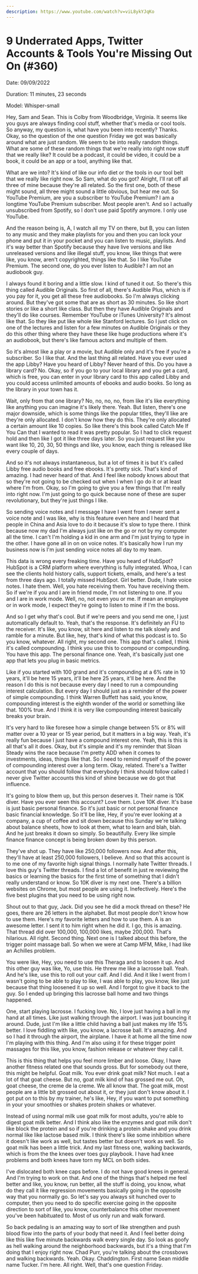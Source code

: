 ```yaml
---
description: https://www.youtube.com/watch?v=viL8ykYJqKo
---
```


# 9 Underrated Apps, Twitter Accounts & Tools You're Missing Out On (#360)

Date: 09/09/2022

Duration: 11 minutes, 23 seconds

Model: Whisper-small

Hey, Sam and Sean. This is Colby from Woodbridge, Virginia. It seems like you guys are always finding cool stuff, whether that's media or cool tools. So anyway, my question is, what have you been into recently? Thanks. Okay, so the question of the one question Friday we got was basically around what are just random. We seem to be into really random things. What are some of these random things that we're really into right now stuff that we really like? It could be a podcast, it could be video, it could be a book, it could be an app or a tool, anything like that.

What are we into? It's kind of like our info diet or the tools in our tool belt that we really like right now. So Sam, what do you got? Alright, I'll rat off all three of mine because they're all related. So the first one, both of these might sound, all three might sound a little obvious, but hear me out. So YouTube Premium, are you a subscriber to YouTube Premium? I am a longtime YouTube Premium subscriber. Most people aren't. And so I actually unsubscribed from Spotify, so I don't use paid Spotify anymore. I only use YouTube.

And the reason being is, A, I watch all my TV on there, but B, you can listen to any music and they make playlists for you and then you can lock your phone and put it in your pocket and you can listen to music, playlists. And it's way better than Spotify because they have live versions and like unreleased versions and like illegal stuff, you know, like things that were like, you know, aren't copyrighted, things like that. So I like YouTube Premium. The second one, do you ever listen to Audible? I am not an audiobook guy.

I always found it boring and a little slow. I kind of tuned it out. So there's this thing called Audible Originals. So first of all, there's Audible Plus, which is if you pay for it, you get all these free audiobooks. So I'm always clicking around. But they've got some that are as short as 30 minutes. So like short stories or like a short like class. But then they have Audible Originals and they'll do like courses. Remember YouTube or iTunes University? It's almost like that. So they like put like whole like Stanford lectures. So I just click on one of the lectures and listen for a few minutes on Audible Originals or they do this other thing where they have these like huge productions where it's an audiobook, but there's like famous actors and multiple of them.

So it's almost like a play or a movie, but Audible only and it's free if you're a subscriber. So I like that. And the last thing all related. Have you ever used the app Libby? Have you heard of Libby? Never heard of this. Do you have a library card? No. Okay, so if you go to your local library and you get a card, which is free, you can enter in your library card to this app called Libby and you could access unlimited amounts of ebooks and audio books. So long as the library in your town has it.

Wait, only from that one library? No, no, no, no, from like it's like everything like anything you can imagine it's likely there. Yeah. But listen, there's one major downside, which is some things like the popular titles, they'll like are they're only allocated. I don't know how they do this. They're only allocated a certain amount like 10 copies. So like there's this book called Catch Me If You Can that I wanted to read it was pretty popular. So I had to click request hold and then like I got it like three days later. So you just request like you want like 10, 20, 30, 50 things and like, you know, each thing is released like every couple of days.

And so it's not always instantaneous, but a lot of times it is but it's called Libby free audio books and free ebooks. It's pretty sick. That's kind of amazing. I had never heard of that. And I feel like nobody knows about that so they're not going to be checked out when I when I go do it or at least where I'm from. Okay, so I'm going to give you a few things that I'm really into right now. I'm just going to go quick because none of these are super revolutionary, but they're just things I like.

So sending voice notes and I message I have I went from I never sent a voice note and I was like, why is this feature even here and I heard that people in China and Asia love to do it because it's slow to type there. I think because now my dad I'm always just like on the go or not by my computer all the time. I can't I'm holding a kid in one arm and I'm just trying to type in the other. I have gone all in on on voice notes. It's basically how I run my business now is I'm just sending voice notes all day to my team.

This data is wrong every freaking time. Have you heard of HubSpot? HubSpot is a CRM platform where everything is fully integrated. Whoa, I can see the clients hold history calls, support tickets, emails, and here's a test from three days ago. I totally missed HubSpot. Girl better. Dude, I hate voice notes. I hate them. Well, you hate receiving them. You have receiving them. So if we're if you and I are in friend mode, I'm not listening to one. If you and I are in work mode. Well, no, not even you or me. If mean an employee or in work mode, I expect they're going to listen to mine if I'm the boss.

And so I get why that's cool. But if we're peers and you send me one, I just automatically default to. Yeah, that's the response. It's definitely an FU to the receiver. It's like, you know, sit here and listen to me talk slowly and ramble for a minute. But like, hey, that's kind of what this podcast is to. So you know, whatever. All right, my second one. This app that's called, I think it's called compounding. I think you use this to compound or compounding. You have this app. The personal finance one. Yeah, it's basically just one app that lets you plug in basic metrics.

Like if you started with 100 grand and it's compounding at a 6% rate in 10 years, it'll be here 15 years, it'll be here 25 years, it'll be here. And the reason I do this is not because every day I need to run a compounding interest calculation. But every day I should just as a reminder of the power of simple compounding. I think Warren Buffett has said, you know, compounding interest is the eighth wonder of the world or something like that. 100% true. And I think it is very like compounding interest basically breaks your brain.

It's very hard to like foresee how a simple change between 5% or 8% will matter over a 10 year or 15 year period, but it matters in a big way. Yeah, it's really fun because I just have a compound interest one. Yeah, this is this is all that's all it does. Okay, but it's simple and it's my reminder that Sloan Steady wins the race because I'm pretty ADD when it comes to investments, ideas, things like that. So I need to remind myself of the power of compounding interest over a long term. Okay, related. There's a Twitter account that you should follow that everybody I think should follow called I never give Twitter accounts this kind of shine because we do got that influence.

It's going to blow them up, but this person deserves it. Their name is 10K diver. Have you ever seen this account? Love them. Love 10K diver. It's base is just basic personal finance. So it's just basic or not personal finance basic financial knowledge. So it'll be like, Hey, if you're ever looking at a company, a cup of coffee and sit down because this Sunday we're talking about balance sheets, how to look at them, what to learn and blah, blah. And he just breaks it down so simply. So beautifully. Every like simple finance finance concept is being broken down by this person.

They've shot up. They have like 250,000 followers now. And after this, they'll have at least 250,000 followers, I believe. And so that this account is to me one of my favorite high signal things. I normally hate Twitter threads. I love this guy's Twitter threads. I find a lot of benefit in just re reviewing the basics or learning the basics for the first time of something that I didn't really understand or know. So 10K diver is my next one. There's a billion websites on Chrome, but most people are using it. Inefectively. Here's the five best plugins that you need to be using right now.

Shout out to that guy, Jack. Did you see he did a mock thread on these? He goes, there are 26 letters in the alphabet. But most people don't know how to use them. Here's my favorite letters and how to use them. A is an awesome letter. I sent it to him right when he did it. I go, this is amazing. That thread did over 100,000, 100,000 likes, maybe 200,000. That's hilarious. All right. Second thing. Next one is I talked about this before, the trigger point massage ball. So when we were at Camp MFM, Mike, I had like an Achilles problem.

You were like, Hey, you need to use this Theraga and to loosen it up. And this other guy was like, Yo, use this. He threw me like a lacrosse ball. Yeah. And he's like, use this to roll out your calf. And I did. And it like I went from I wasn't going to be able to play to like, I was able to play, you know, like just because that thing loosened it up so well. And I forgot to give it back to the guy. So I ended up bringing this lacrosse ball home and two things happened.

One, start playing lacrosse. I fucking love. No, I love just having a ball in my hand at all times. Like just walking through the airport. I was just bouncing it around. Dude, just I'm like a little child having a ball just makes my life 15% better. I love fiddling with like, you know, a lacrosse ball. It's amazing. And so I had it through the airport, the airplane. I have it at home all the time now I'm playing with this thing. And I'm also using it for these trigger point massages for this like, you know, fashion release or whatever they call it.

This is this thing that helps you feel more limber and loose. Okay, I have another fitness related one that sounds gross. But for somebody out there, this might be helpful. Goat milk. You ever drink goat milk? Not much. I eat a lot of that goat cheese. But no, goat milk kind of has grossed me out. Oh, goat cheese, the creme de la creme. We all know that. The goat milk, most people are a little bit grossed out about it, or they just don't know about it. I got put on to this by my trainer, he's like, Hey, if you want to put something in your your smoothies or shakes protein shakes or whatever.

Instead of using normal milk use goat milk for most adults, you're able to digest goat milk better. And I think also like the enzymes and goat milk don't like block the protein and so if you're drinking a protein shake and you drink normal like like lactose based milk. I think there's like some inhibition where it doesn't like work as well, but tastes better but doesn't work as well. So goat milk has been a little trick. And my last fitness one, walking backwards, which is from the the knees over toes guy playbook. I have had knee problems and both knees have torn my MCL on both sides.

I've dislocated both knee caps before. I do not have good knees in general. And I'm trying to work on that. And one of the things that's helped me feel better and like, you know, run better, all the stuff is doing, you know, what do they call it like regression movements basically going in the opposite way that you normally go. So let's say you always sit hunched over to computer, then you need to do specific exercise going in the opposite direction to sort of like, you know, counterbalance this other movement you've been habituated to. Most of us only run and walk forward.

So back pedaling is an amazing way to sort of like strengthen and push blood flow into the parts of your body that need it. And I feel better doing like this like five minute backwards walk every single day. So look as goofy as hell walking around the neighborhood backwards, but it's a thing that I'm doing that I enjoy right now. Chad Purr, you're talking about the crossbows and walking backwards. Yeah. Okay. Chaddington. First name Sean middle name Tucker. I'm here. All right. Well, that's one question Friday.


